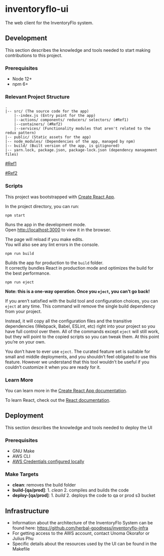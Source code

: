 # inventoryflo-ui
The web client for the InventoryFlo system.

## Development
This section describes the knowledge and tools needed to start making contributions to this project.

### Prerequisites
- Node 12+
- npm 6+

### Relevant Project Structure
```
.
|-- src/ (The source code for the app)
    |--index.js (Entry point for the app)
    |--actions/ components/ reducers/ selectors/ (#Ref1)
    |--containers/ (#Ref2)
    |--services/ (Functionality modules that aren't related to the redux pattern)
|-- public/ (Static assets for the app)
|-- node_modules/ (Dependencies of the app, managed by npm)
|-- build/ (Built version of the app, is gitignored)
|-- yarn.lock, package.json, package-lock.json (dependency management files)

```
[#Ref1](https://jaysoo.ca/2016/02/28/applying-code-organization-rules-to-concrete-redux-code/)

[#Ref2](https://medium.com/@yassimortensen/container-vs-presentational-components-in-react-8eea956e1cea)

### Scripts

This project was bootstrapped with [Create React App](https://github.com/facebook/create-react-app).

In the project directory, you can run:

`npm start`

Runs the app in the development mode.<br>
Open [http://localhost:3000](http://localhost:3000) to view it in the browser.

The page will reload if you make edits.<br>
You will also see any lint errors in the console.

`npm run build`

Builds the app for production to the `build` folder.<br>
It correctly bundles React in production mode and optimizes the build for the best performance.

`npm run eject`

**Note: this is a one-way operation. Once you `eject`, you can’t go back!**

If you aren’t satisfied with the build tool and configuration choices, you can `eject` at any time. This command will remove the single build dependency from your project.

Instead, it will copy all the configuration files and the transitive dependencies (Webpack, Babel, ESLint, etc) right into your project so you have full control over them. All of the commands except `eject` will still work, but they will point to the copied scripts so you can tweak them. At this point you’re on your own.

You don’t have to ever use `eject`. The curated feature set is suitable for small and middle deployments, and you shouldn’t feel obligated to use this feature. However we understand that this tool wouldn’t be useful if you couldn’t customize it when you are ready for it.

### Learn More

You can learn more in the [Create React App documentation](https://facebook.github.io/create-react-app/docs/getting-started).

To learn React, check out the [React documentation](https://reactjs.org/).


## Deployment
This section describes the knowledge and tools needed to deploy the UI

### Prerequisites
- GNU Make
- AWS CLI
- [AWS Credentials configured locally](https://docs.aws.amazon.com/cli/latest/userguide/cli-chap-configure.html#cli-quick-configuration)

### Make Targets
- **clean**: removes the build folder
- **build-[qa/prod]**: 1. *clean* 2. compiles and builds the code
- **deploy-[qa/prod]**: 1. *build* 2. deploys the code to qa or prod s3 bucket

## Infrastructure
- Information about the architecture of the InventoryFlo System can be found here: https://github.com/herbal-goodness/inventoryflo-infra
- For getting access to the AWS account, contact Unoma Okorafor or Julius Phu
- Specific details about the resources used by the UI can be found in the Makefile